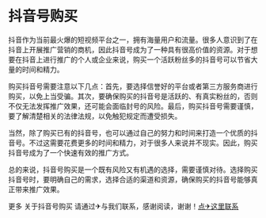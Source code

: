 # 抖音号购买

抖音作为当前最火爆的短视频平台之一，拥有海量用户和流量。很多人意识到了在抖音上开展推广营销的商机，因此抖音号成为了一种具有很高价值的资源。对于想要在抖音上进行推广的个人或企业来说，购买一个活跃粉丝多的抖音号可以节省大量的时间和精力。

购买抖音号需要注意以下几点：首先，要选择信誉好的平台或者第三方服务商进行购买，以免上当受骗。其次，要确保购买的抖音号是活跃的、有真实粉丝的，否则不仅无法发挥推广效果，还可能会面临封号的风险。最后，购买抖音号需要谨慎，要了解清楚相关的法律法规，以免触犯规定而遭受损失。

当然，除了购买已有的抖音号，也可以通过自己的努力和时间来打造一个优质的抖音号。不过这需要花费更多的时间和精力，对于很多人来说并不现实。因此，购买抖音号成为了一个快速有效的推广方式。

总的来说，抖音号购买是一个既有风险又有机遇的选择，需要谨慎对待。选择购买抖音号时，要明确自己的需求，选择合适的渠道和资源，确保购买的抖音号能够真正带来推广效果。

更多 关于抖音号购买 请通过✈与我们联系，感谢阅读，谢谢！[点✈这里联系](https://tg.k02.cc)